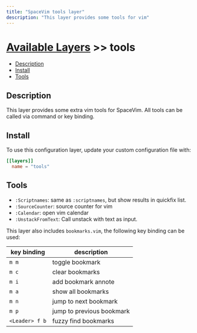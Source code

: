```yaml
---
title: "SpaceVim tools layer"
description: "This layer provides some tools for vim"
---
```


# [Available Layers](../) >> tools

<!-- vim-markdown-toc GFM -->

- [Description](#description)
- [Install](#install)
- [Tools](#tools)

<!-- vim-markdown-toc -->

## Description

This layer provides some extra vim tools for SpaceVim.
All tools can be called via command or key binding.

## Install

To use this configuration layer, update your custom configuration file with:

```toml
[[layers]]
  name = "tools"
```

## Tools

- `:Scriptnames`: same as `:scriptnames`, but show results in quickfix list.
- `:SourceCounter`: source counter for vim
- `:Calendar`: open vim calendar
- `:UnstackFromText`: Call unstack with text as input.

This layer also includes `bookmarks.vim`, the following key binding can be used:

| key binding    | description               |
| -------------- | ------------------------- |
| `m m`          | toggle bookmark           |
| `m c`          | clear bookmarks           |
| `m i`          | add bookmark annote       |
| `m a`          | show all bookmarks        |
| `m n`          | jump to next bookmark     |
| `m p`          | jump to previous bookmark |
| `<Leader> f b` | fuzzy find bookmarks      |
